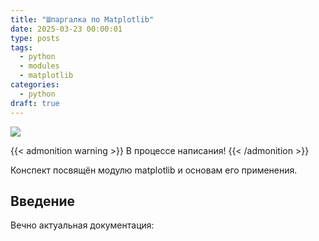 ```yaml
---
title: "Шпаргалка по Matplotlib"
date: 2025-03-23 00:00:01
type: posts
tags:
  - python
  - modules
  - matplotlib
categories:
  - python
draft: true
---
```


![](images/feature.png)

{{< admonition warning >}}
В процессе написания!
{{< /admonition >}}

Конспект посвящён модулю matplotlib и основам его применения.
<!--more-->

## Введение

Вечно актуальная документация: 